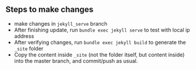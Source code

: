 ## Steps to make changes
- make changes in `jekyll_serve` branch
- After finishing update, run `bundle exec jekyll serve` to test with local ip address
- After verifying changes, run `bundle exec jekyll build` to generate the `_site` folder
- Copy the content inside `_site` (not the folder itself, but content inside) into the master branch, and commit/push as usual.

